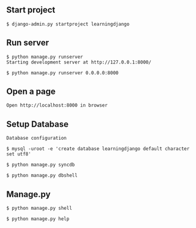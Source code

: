 Start project
-------------

    $ django-admin.py startproject learningdjango

Run server
----------

    $ python manage.py runserver
    Starting development server at http://127.0.0.1:8000/

    $ python manage.py runserver 0.0.0.0:8000

Open a page
-----------

    Open http://localhost:8000 in browser

Setup Database
--------------

    Database configuration

    $ mysql -uroot -e 'create database learningdjango default character set utf8'

    $ python manage.py syncdb

    $ python manage.py dbshell

Manage.py
---------

    $ python manage.py shell

    $ python manage.py help
